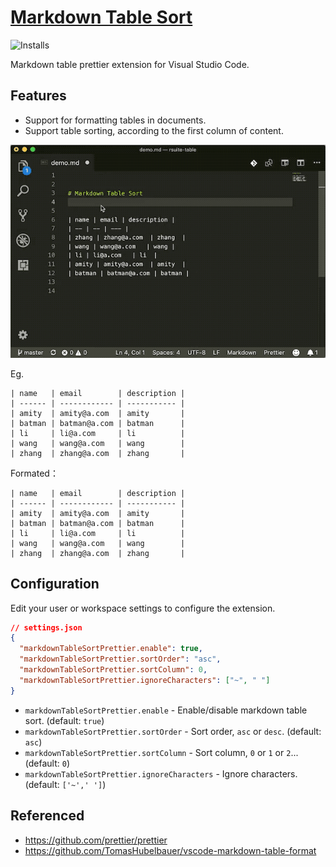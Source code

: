 # [Markdown Table Sort](https://marketplace.visualstudio.com/items?itemName=simonguo.vscode-markdown-table-sort)

![Installs](https://vsmarketplacebadge.apphb.com/installs-short/simonguo.vscode-markdown-table-sort.svg)

Markdown table prettier extension for Visual Studio Code.

## Features

- Support for formatting tables in documents.
- Support table sorting, according to the first column of content.

![](./resources/preview.gif)

Eg.

```
| name   | email        | description |
| ------ | ------------ | ----------- |
| amity  | amity@a.com  | amity       |
| batman | batman@a.com | batman      |
| li     | li@a.com     | li          |
| wang   | wang@a.com   | wang        |
| zhang  | zhang@a.com  | zhang       |
```

Formated：

```
| name   | email        | description |
| ------ | ------------ | ----------- |
| amity  | amity@a.com  | amity       |
| batman | batman@a.com | batman      |
| li     | li@a.com     | li          |
| wang   | wang@a.com   | wang        |
| zhang  | zhang@a.com  | zhang       |
```

## Configuration

Edit your user or workspace settings to configure the extension.  

```json
// settings.json
{
  "markdownTableSortPrettier.enable": true,
  "markdownTableSortPrettier.sortOrder": "asc",
  "markdownTableSortPrettier.sortColumn": 0,
  "markdownTableSortPrettier.ignoreCharacters": ["~", " "]
}
```

- `markdownTableSortPrettier.enable` - Enable/disable markdown table sort. (default: `true`)
- `markdownTableSortPrettier.sortOrder` - Sort order, `asc` or `desc`. (default: `asc`)
- `markdownTableSortPrettier.sortColumn` - Sort column, `0` or `1` or `2`... (default: `0`)
- `markdownTableSortPrettier.ignoreCharacters` - Ignore characters. (default: `['~',' ']`)

## Referenced

- https://github.com/prettier/prettier
- https://github.com/TomasHubelbauer/vscode-markdown-table-format
